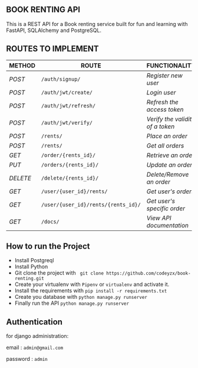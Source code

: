 ## BOOK RENTING API

This is a REST API for a Book renting service built for fun and learning with FastAPI, SQLAlchemy and PostgreSQL.

## ROUTES TO IMPLEMENT

| METHOD   | ROUTE                               | FUNCTIONALITY                    | ACCESS      |
| -------- | ----------------------------------- | -------------------------------- | ----------- |
| _POST_   | `/auth/signup/`                     | _Register new user_              | _All users_ |
| _POST_   | `/auth/jwt/create/`                 | _Login user_                     | _All users_ |
| _POST_   | `/auth/jwt/refresh/`                | _Refresh the access token_       | _All users_ |
| _POST_   | `/auth/jwt/verify/`                 | _Verify the validity of a token_ | _All users_ |
| _POST_   | `/rents/`                           | _Place an order_                 | _All users_ |
| _POST_   | `/rents/`                           | _Get all orders_                 | _All users_ |
| _GET_    | `/order/{rents_id}/`                | _Retrieve an order_              | _Superuser_ |
| _PUT_    | `/orders/{rents_id}/`               | _Update an order_                | _All users_ |
| _DELETE_ | `/delete/{rents_id}/`               | _Delete/Remove an order_         | _All users_ |
| _GET_    | `/user/{user_id}/rents/`            | _Get user's orders_              | _All users_ |
| _GET_    | `/user/{user_id}/rents/{rents_id}/` | _Get user's specific order_      |
| _GET_    | `/docs/`                            | _View API documentation_         | _All users_ |

## How to run the Project

- Install Postgreql
- Install Python
- Git clone the project with ` git clone https://github.com/codeyzx/book-renting.git`
- Create your virtualenv with `Pipenv` or `virtualenv` and activate it.
- Install the requirements with `pip install -r requirements.txt`
- Create you database with `python manage.py runserver`
- Finally run the API
  `python manage.py runserver`
  
 ## Authentication
 for django administration:
 
 email      : `admin@gmail.com`
 
 password   : `admin`

